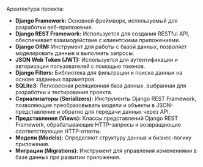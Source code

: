 Архитектура проекта:

 - **Django Framework:** Основной фреймворк, используемый для разработки веб-приложения.
 - **Django REST Framework:** Используется для создания RESTful API, обеспечивает взаимодействие с клиентскими приложениями.
 - **Django ORM:** Инструмент для работы с базой данных, позволяет моделировать данные и выполнять запросы.
 - **JSON Web Token (JWT):** Используется для аутентификации и авторизации пользователей с помощью токенов.
 - **Django Filters:** Библиотека для фильтрации и поиска данных на основе заданных параметров.
 - **SQLite3:** Легковесная реляционная база данных, выбранная для разработки и тестирования проекта.
 - **Сериализаторы (Serializers):** Инструменты Django REST Framework, позволяющие преобразовывать модели и объекты в JSON-представление и обратно для передачи данных через API.
 - **Представления (Views):** Классы представлений Django REST Framework, обрабатывающие HTTP-запросы и возвращающие соответствующие HTTP-ответы.
 - **Модели (Models):** Определяют структуру данных и бизнес-логику приложения.
 - **Миграции (Migrations):** Инструмент для управления изменениями в базе данных при развитии приложения.
 
